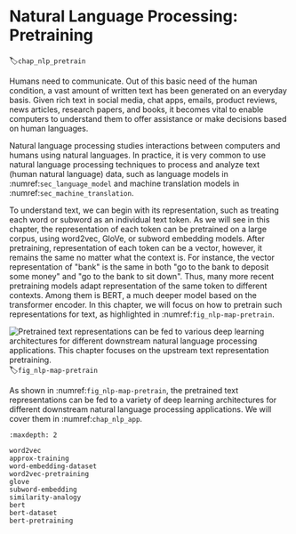 # Natural Language Processing: Pretraining
:label:`chap_nlp_pretrain`


Humans need to communicate.
Out of this basic need of the human condition, a vast amount of written text has been generated on an everyday basis.
Given rich text in social media, chat apps, emails, product reviews, news articles,  research papers, and books, it becomes vital to enable computers to understand them to offer assistance or make decisions based on human languages.

Natural language processing studies interactions between computers and humans using natural languages.
In practice, it is very common to use natural language processing techniques to process and analyze text (human natural language) data, such as language models in :numref:`sec_language_model` and machine translation models in :numref:`sec_machine_translation`.

To understand text, we can begin with its representation,
such as treating each word or subword as an individual text token.
As we will see in this chapter,
the representation of each token can be pretrained on a large corpus,
using word2vec, GloVe, or subword embedding models.
After pretraining, representation of each token can be a vector,
however, it remains the same no matter what the context is.
For instance, the vector representation of "bank" is the same
in both
"go to the bank to deposit some money"
and
"go to the bank to sit down".
Thus, many more recent pretraining models adapt representation of the same token
to different contexts.
Among them is BERT, a much deeper model based on the transformer encoder.
In this chapter, we will focus on how to pretrain such representations for text,
as highlighted in :numref:`fig_nlp-map-pretrain`.

![Pretrained text representations can be fed to various deep learning architectures for different downstream natural language processing applications. This chapter focuses on the upstream text representation pretraining.](../img/nlp-map-pretrain.svg)
:label:`fig_nlp-map-pretrain`

As shown in :numref:`fig_nlp-map-pretrain`,
the pretrained text representations can be fed to
a variety of deep learning architectures for different downstream natural language processing applications.
We will cover them in :numref:`chap_nlp_app`.

```toc
:maxdepth: 2

word2vec
approx-training
word-embedding-dataset
word2vec-pretraining
glove
subword-embedding
similarity-analogy
bert
bert-dataset
bert-pretraining

```

<!--stackedit_data:
eyJoaXN0b3J5IjpbMTEwMzgyMDcyMV19
-->